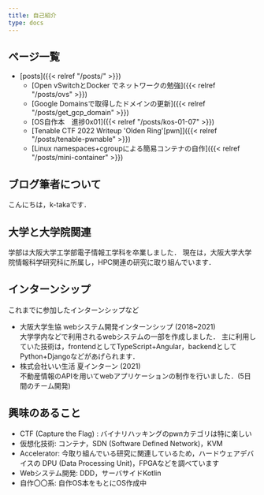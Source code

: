 ```yaml
---
title: 自己紹介
type: docs
---
```


## ページ一覧

- [posts]({{< relref "/posts/" >}})
  - [Open vSwitchとDocker でネットワークの勉強]({{< relref "/posts/ovs" >}})
  - [Google Domainsで取得したドメインの更新]({{< relref "/posts/get_gcp_domain" >}})
  - [OS自作本　進捗0x01]({{< relref "/posts/kos-01-07" >}})
  - [Tenable CTF 2022 Writeup 'Olden Ring'[pwn]]({{< relref "/posts/tenable-pwnable" >}})
  - [Linux namespaces+cgroupによる簡易コンテナの自作]({{< relref "/posts/mini-container" >}})



## ブログ筆者について
こんにちは，k-takaです．


## 大学と大学院関連
学部は大阪大学工学部電子情報工学科を卒業しました．
現在は，大阪大学大学院情報科学研究科に所属し，HPC関連の研究に取り組んでいます．

## インターンシップ
これまでに参加したインターンシップなど

- 大阪大学生協 webシステム開発インターンシップ (2018~2021)  
大学学内などで利用されるwebシステムの一部を作成しました．
主に利用していた技術は，frontendとしてTypeScript+Angular，backendとしてPython+Djangoなどがあげられます．
- 株式会社いい生活 夏インターン (2021)  
不動産情報のAPIを用いてwebアプリケーションの制作を行いました．(5日間のチーム開発)

## 興味のあること

- CTF (Capture the Flag) : バイナリハッキングのpwnカテゴリは特に楽しい
- 仮想化技術: コンテナ，SDN (Software Defined Network)，KVM
- Accelerator: 今取り組んでいる研究に関連しているため，ハードウェアデバイスの DPU (Data Processing Unit)，FPGAなどを調べています
- Webシステム開発: DDD，サーバサイドKotlin
- 自作〇〇系: 自作OS本をもとにOS作成中